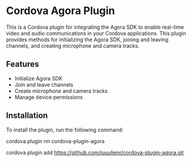 # Cordova Agora Plugin

This is a Cordova plugin for integrating the Agora SDK to enable real-time video and audio communications in your Cordova applications. This plugin provides methods for initializing the Agora SDK, joining and leaving channels, and creating microphone and camera tracks.

## Features

- Initialize Agora SDK
- Join and leave channels
- Create microphone and camera tracks
- Manage device permissions

## Installation

To install the plugin, run the following command:

cordova plugin rm cordova-plugin-agora

cordova plugin add https://github.com/juuulienr/cordova-plugin-agora.git